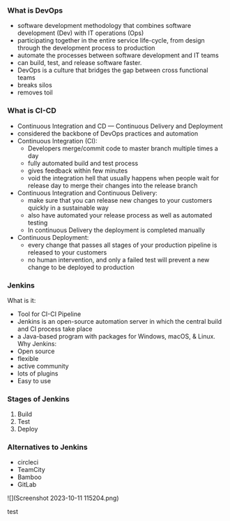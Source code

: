 ### What is DevOps
- software development methodology that combines software development (Dev) with IT operations (Ops)
- participating together in the entire service life-cycle, from design through the development process to production
- automate the processes between software development and IT teams
- can build, test, and release software faster.
- DevOps is a culture that bridges the gap between cross functional teams
- breaks silos
- removes toil 

### What is CI-CD 
- Continuous Integration and CD — Continuous Delivery and Deployment
- considered the backbone of DevOps practices and automation
- Continuous Integration (CI):
  - Developers merge/commit code to master branch multiple times a day
  - fully automated build and test process
  - gives feedback within few minutes
  - void the integration hell that usually happens when people wait for release day to merge their changes into the release branch
- Continuous Integration and Continuous Delivery:
  - make sure that you can release new changes to your customers quickly in a sustainable way
  - also have automated your release process as well as automated testing
  - In continuous Delivery the deployment is completed manually
- Continuous Deployment:
  - every change that passes all stages of your production pipeline is released to your customers
  - no human intervention, and only a failed test will prevent a new change to be deployed to production

### Jenkins
What is it:
- Tool for CI-CI Pipeline
- Jenkins is an open-source automation server in which the central build and CI process take place
-  a Java-based program with packages for Windows, macOS, & Linux.
Why Jenkins:
- Open source
- flexible
- active community
- lots of plugins
- Easy to use

### Stages of Jenkins
1. Build 
2. Test
3. Deploy

### Alternatives to Jenkins
- circleci
- TeamCity
- Bamboo
- GitLab

![](Screenshot 2023-10-11 115204.png)

test
